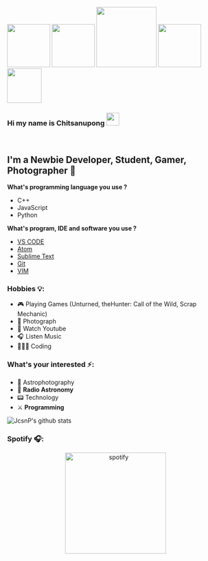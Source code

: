 <p style="center">
    <img src="https://github.githubassets.com/images/mona-whisper.gif" width="100 px">
    <img src="https://rapidapi.com/blog/wp-content/uploads/2017/01/octocat.gif" width="100 px">
    <img src="https://i.pinimg.com/originals/76/fb/b4/76fbb42d1fb0d651275d3bac94812de8.gif" width="140 px">
    <img src="https://media.tenor.com/images/b60f2d8177b06816c855ec99fc1c52ca/tenor.gif" width="100 px">
    <img src="https://media.tenor.com/images/a9adda18a785b1cb85eec04517d99178/tenor.gif" width="80 px">
</ p>

### Hi my name is Chitsanupong <img src="https://raw.githubusercontent.com/MartinHeinz/MartinHeinz/master/wave.gif" width="30px">
<br />

## I'm a Newbie Developer, Student, Gamer, Photographer 📸

**What's programming language you use ?**
- C++
- JavaScript
- Python

**What's program, IDE and software you use ?**
- [VS CODE](https://code.visualstudio.com/)
- [Atom](https://atom.io/)
- [Sublime Text](https://www.sublimetext.com/)
- [Git](https://git-scm.com/downloads)
- [VIM](https://www.vim.org/)

### Hobbies 💡:
- 🎮 Playing Games (Unturned, theHunter: Call of the Wild, Scrap Mechanic)
- 📸 Photograph
- 🔎 Watch Youtube
- 🎧 Listen Music
- 👨🏼‍💻 Coding
  
### What's your interested ⚡:
- 🔭 Astrophotography
- 📡 **Radio Astronomy**
- 📟 Technology
- ⚔️ **Programming**


<!--🏆 Stat-->
![JcsnP's github stats](https://github-readme-stats.vercel.app/api?username=JcsnP&show_icons=true&theme=dark)

<!--🎧 Spotify -->

### Spotify 🎧:
<p align="center">
    <a target="_blank" href="#"><img alt="spotify" width="235px" src="https://spotify-github-profile.vercel.app/api/view?uid=03p7i4h07gxipvtb2mmhp9z4y&cover_image=true" />
</p>

[twitter]: https://twitter.com/James_JcsnP 
[instagram]: https://www.instagram.com/jcsnp__photography/?hl=th
